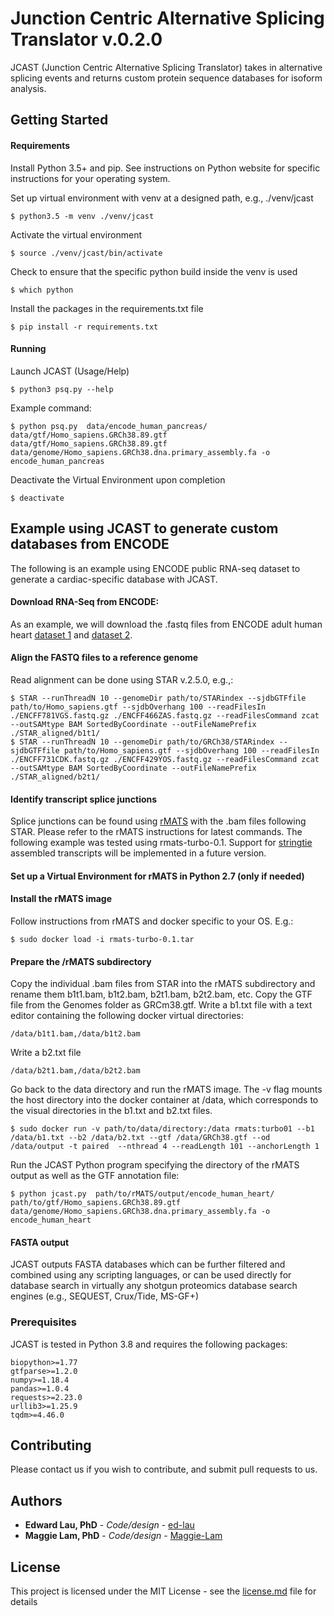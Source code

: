 # Junction Centric Alternative Splicing Translator v.0.2.0

JCAST (Junction Centric Alternative Splicing Translator) takes in alternative splicing events and returns custom protein sequence databases for isoform analysis.

## Getting Started

#### Requirements


Install Python 3.5+ and pip. See instructions on Python website for specific instructions for your operating system.

Set up virtual environment with venv at a designed path, e.g., ./venv/jcast
		
	$ python3.5 -m venv ./venv/jcast

Activate the virtual environment
	
		
	$ source ./venv/jcast/bin/activate

Check to ensure that the specific python build inside the venv is used
		
	
	$ which python

Install the packages in the requirements.txt file
		
	
	$ pip install -r requirements.txt


#### Running
	
Launch JCAST (Usage/Help)
		
	
	$ python3 psq.py --help

Example command: 
		
	
	$ python psq.py  data/encode_human_pancreas/ data/gtf/Homo_sapiens.GRCh38.89.gtf data/gtf/Homo_sapiens.GRCh38.89.gtf data/genome/Homo_sapiens.GRCh38.dna.primary_assembly.fa -o encode_human_pancreas
    
Deactivate the Virtual Environment upon completion
		
	
	$ deactivate


## Example using JCAST to generate custom databases from ENCODE

The following is an example using ENCODE public RNA-seq dataset to generate a cardiac-specific database with JCAST.

#### Download RNA-Seq from ENCODE: 
As an example, we will download the .fastq files from ENCODE adult human heart [dataset 1](https://www.encodeproject.org/experiments/ENCSR436QDU/) and
     [dataset 2](https://www.encodeproject.org/experiments/ENCSR391VGU/).
     
#### Align the FASTQ files to a reference genome 
Read alignment can be done using STAR v.2.5.0, e.g.,:


	$ STAR --runThreadN 10 --genomeDir path/to/STARindex --sjdbGTFfile path/to/Homo_sapiens.gtf --sjdbOverhang 100 --readFilesIn ./ENCFF781VGS.fastq.gz ./ENCFF466ZAS.fastq.gz --readFilesCommand zcat --outSAMtype BAM SortedByCoordinate --outFileNamePrefix ./STAR_aligned/b1t1/
    $ STAR --runThreadN 10 --genomeDir path/to/GRCh38/STARindex --sjdbGTFfile path/to/Homo_sapiens.gtf --sjdbOverhang 100 --readFilesIn ./ENCFF731CDK.fastq.gz ./ENCFF429YOS.fastq.gz --readFilesCommand zcat --outSAMtype BAM SortedByCoordinate --outFileNamePrefix ./STAR_aligned/b2t1/

#### Identify transcript splice junctions 
Splice junctions can be found using [rMATS](http://rnaseq-mats.sourceforge.net) with the .bam files following STAR. Please refer to the rMATS instructions for latest commands. The following
example was tested using rmats-turbo-0.1. Support for [stringtie](https://ccb.jhu.edu/software/stringtie/) assembled transcripts will be implemented in a future version.

#### Set up a Virtual Environment for rMATS in Python 2.7 (only if needed)

#### Install the rMATS image
Follow instructions from rMATS and docker specific to your OS. E.g.:


    $ sudo docker load -i rmats-turbo-0.1.tar

#### Prepare the /rMATS subdirectory 
Copy the individual .bam files from STAR into the rMATS subdirectory and rename them b1t1.bam, b1t2.bam, b2t1.bam, b2t2.bam, etc. Copy the GTF file from the Genomes folder as GRCm38.gtf. Write a b1.txt file with a text editor containing the following docker virtual directories:


    /data/b1t1.bam,/data/b1t2.bam
 
Write a b2.txt file


    /data/b2t1.bam,/data/b2t2.bam
 
Go back to the data directory and run the rMATS image. The -v flag mounts the host directory into the docker container at /data, which corresponds to the visual directories in the b1.txt and b2.txt files.


    $ sudo docker run -v path/to/data/directory:/data rmats:turbo01 --b1 /data/b1.txt --b2 /data/b2.txt --gtf /data/GRCh38.gtf --od /data/output -t paired  --nthread 4 --readLength 101 --anchorLength 1

Run the JCAST Python program specifying the directory of the rMATS output as well as the GTF annotation file:

 
    $ python jcast.py  path/to/rMATS/output/encode_human_heart/ path/to/gtf/Homo_sapiens.GRCh38.89.gtf data/genome/Homo_sapiens.GRCh38.dna.primary_assembly.fa -o encode_human_heart

#### FASTA output
JCAST outputs FASTA databases which can be further filtered and combined using any scripting languages, or can be used directly for database search
in virtually any shotgun proteomics database search engines (e.g., SEQUEST, Crux/Tide, MS-GF+)
    
### Prerequisites

JCAST is tested in Python 3.8 and requires the following packages:

```
biopython>=1.77
gtfparse>=1.2.0
numpy>=1.18.4
pandas>=1.0.4
requests>=2.23.0
urllib3>=1.25.9
tqdm>=4.46.0
```


## Contributing

Please contact us if you wish to contribute, and submit pull requests to us.


## Authors

* **Edward Lau, PhD** - *Code/design* - [ed-lau](https://github.com/ed-lau)
* **Maggie Lam, PhD** - *Code/design* - [Maggie-Lam](https://github.com/Maggie-Lam)


## License

This project is licensed under the MIT License - see the [license.md](LICENSE.md) file for details
